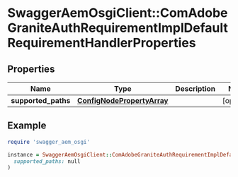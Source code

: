 # SwaggerAemOsgiClient::ComAdobeGraniteAuthRequirementImplDefaultRequirementHandlerProperties

## Properties

| Name | Type | Description | Notes |
| ---- | ---- | ----------- | ----- |
| **supported_paths** | [**ConfigNodePropertyArray**](ConfigNodePropertyArray.md) |  | [optional] |

## Example

```ruby
require 'swagger_aem_osgi'

instance = SwaggerAemOsgiClient::ComAdobeGraniteAuthRequirementImplDefaultRequirementHandlerProperties.new(
  supported_paths: null
)
```

